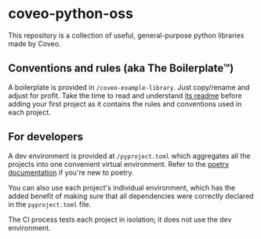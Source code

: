 # coveo-python-oss

This repository is a collection of useful, general-purpose python libraries made by Coveo.


## Conventions and rules (aka The Boilerplate™)

A boilerplate is provided in `/coveo-example-library`. Just copy/rename and adjust for profit.
Take the time to read and understand [its readme](/coveo-example-library/README.md) before adding your first project as it contains the rules and conventions used in each project.


## For developers

A dev environment is provided at `/pyproject.toml` which aggregates all the projects into one convenient virtual environment. 
Refer to the [poetry documentation](https://python-poetry.org/) if you're new to poetry.

You can also use each project's individual environment, which has the added benefit of making sure
that all dependencies were correctly declared in the `pyproject.toml` file.

The CI process tests each project in isolation; it does not use the dev environment.
